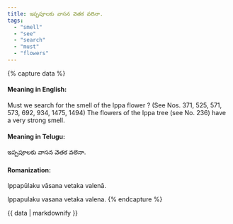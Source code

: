 ```yaml
---
title: ఇప్పపూలకు వాసన వెతక వలెనా.
tags:
  - "smell"
  - "see"
  - "search"
  - "must"
  - "flowers"
---
```


{% capture data %}
#### Meaning in English:
Must we search for the smell of the Ippa flower ?
(See Nos. 371, 525, 571, 573, 692, 934, 1475, 1494)
The flowers of the Ippa tree (see No. 236) have a very strong smell.

#### Meaning in Telugu:
ఇప్పపూలకు వాసన వెతక వలెనా.

#### Romanization:
Ippapūlaku vāsana vetaka valenā.

Ippapulaku vasana vetaka valena.
{% endcapture %}

{{ data | markdownify }}


